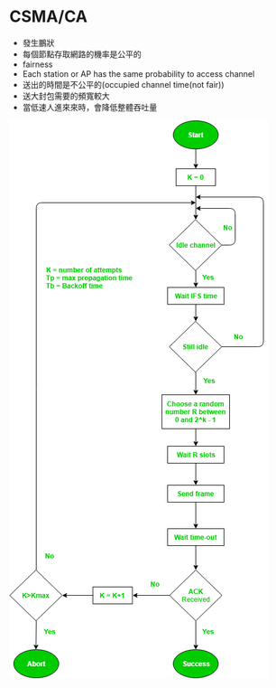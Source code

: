 # CSMA/CA
* 發生鵬狀
* 每個節點存取網路的機率是公平的
* fairness
* Each station or AP has the same probability to access channel
* 送出的時間是不公平的(occupied channel time(not fair))
* 送大封包需要的頻寬較大
* 當低速人進來來時，會降低整體吞吐量



![](picture/CSMACA.png)
